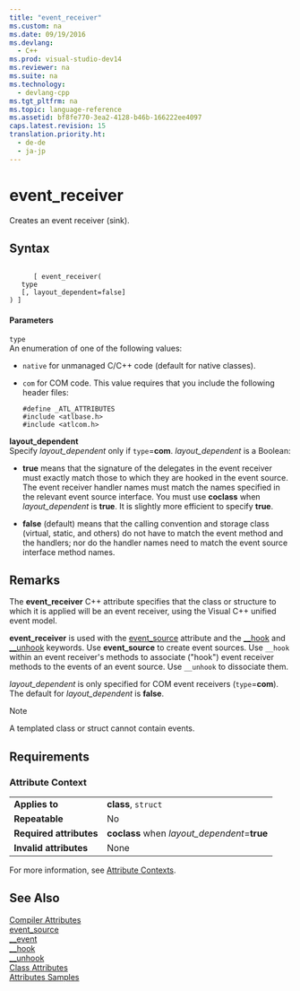 ```yaml
---
title: "event_receiver"
ms.custom: na
ms.date: 09/19/2016
ms.devlang: 
  - C++
ms.prod: visual-studio-dev14
ms.reviewer: na
ms.suite: na
ms.technology: 
  - devlang-cpp
ms.tgt_pltfrm: na
ms.topic: language-reference
ms.assetid: bf8fe770-3ea2-4128-b46b-166222ee4097
caps.latest.revision: 15
translation.priority.ht: 
  - de-de
  - ja-jp
---
```

# event_receiver
Creates an event receiver (sink).  
  
## Syntax  
  
```  
  
      [ event_receiver(  
   type   
   [, layout_dependent=false]   
) ]  
```  
  
#### Parameters  
 `type`  
 An enumeration of one of the following values:  
  
-   `native` for unmanaged C/C++ code (default for native classes).  
  
-   `com` for COM code. This value requires that you include the following header files:  
  
    ```  
    #define _ATL_ATTRIBUTES  
    #include <atlbase.h>  
    #include <atlcom.h>  
    ```  
  
 **layout_dependent**  
 Specify *layout_dependent* only if `type`=**com**. *layout_dependent* is a Boolean:  
  
-   **true** means that the signature of the delegates in the event receiver must exactly match those to which they are hooked in the event source. The event receiver handler names must match the names specified in the relevant event source interface. You must use **coclass** when *layout_dependent* is **true**. It is slightly more efficient to specify **true**.  
  
-   **false** (default) means that the calling convention and storage class (virtual, static, and others) do not have to match the event method and the handlers; nor do the handler names need to match the event source interface method names.  
  
## Remarks  
 The **event_receiver** C++ attribute specifies that the class or structure to which it is applied will be an event receiver, using the Visual C++ unified event model.  
  
 **event_receiver** is used with the [event_source](../vs140/event_source.md) attribute and the [__hook](../vs140/__hook.md) and [__unhook](../vs140/__unhook.md) keywords. Use **event_source** to create event sources. Use `__hook` within an event receiver's methods to associate ("hook") event receiver methods to the events of an event source. Use `__unhook` to dissociate them.  
  
 *layout_dependent* is only specified for COM event receivers (`type`=**com**). The default for *layout_dependent* is **false**.  
  
> [!NOTE]
>  A templated class or struct cannot contain events.  
  
## Requirements  
  
### Attribute Context  
  
|||  
|-|-|  
|**Applies to**|**class**, `struct`|  
|**Repeatable**|No|  
|**Required attributes**|**coclass** when *layout_dependent*=**true**|  
|**Invalid attributes**|None|  
  
 For more information, see [Attribute Contexts](../vs140/Attribute-Contexts.md).  
  
## See Also  
 [Compiler Attributes](../vs140/Compiler-Attributes.md)   
 [event_source](../vs140/event_source.md)   
 [__event](../vs140/__event.md)   
 [__hook](../vs140/__hook.md)   
 [__unhook](../vs140/__unhook.md)   
 [Class Attributes](../vs140/Class-Attributes.md)   
 [Attributes Samples](assetId:///558ebdb2-082f-44dc-b442-d8d33bf7bdb8)